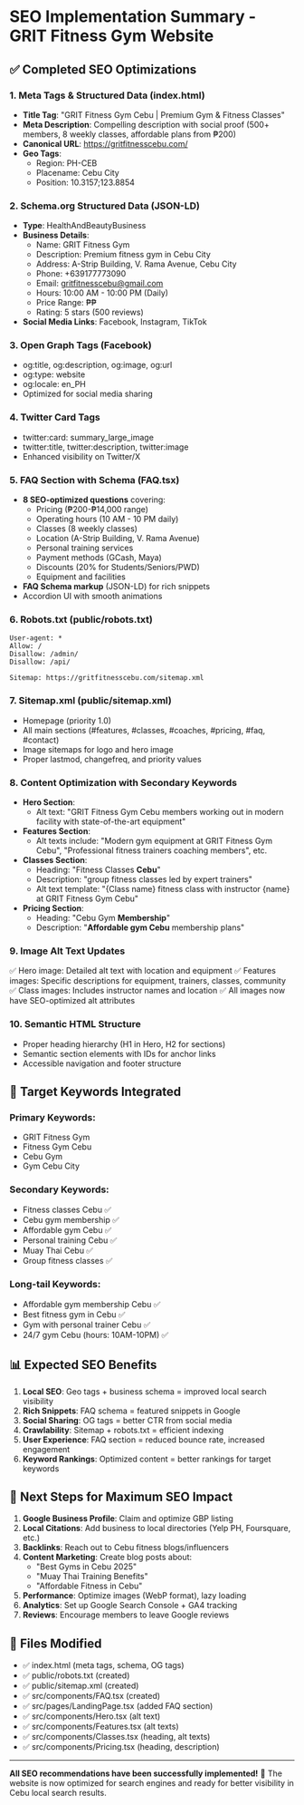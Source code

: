 # SEO Implementation Summary - GRIT Fitness Gym Website

## ✅ Completed SEO Optimizations

### 1. Meta Tags & Structured Data (index.html)
- **Title Tag**: "GRIT Fitness Gym Cebu | Premium Gym & Fitness Classes"
- **Meta Description**: Compelling description with social proof (500+ members, 8 weekly classes, affordable plans from ₱200)
- **Canonical URL**: https://gritfitnesscebu.com/
- **Geo Tags**: 
  - Region: PH-CEB
  - Placename: Cebu City
  - Position: 10.3157;123.8854

### 2. Schema.org Structured Data (JSON-LD)
- **Type**: HealthAndBeautyBusiness
- **Business Details**:
  - Name: GRIT Fitness Gym
  - Description: Premium fitness gym in Cebu City
  - Address: A-Strip Building, V. Rama Avenue, Cebu City
  - Phone: +639177773090
  - Email: gritfitnesscebu@gmail.com
  - Hours: 10:00 AM - 10:00 PM (Daily)
  - Price Range: ₱₱
  - Rating: 5 stars (500 reviews)
- **Social Media Links**: Facebook, Instagram, TikTok

### 3. Open Graph Tags (Facebook)
- og:title, og:description, og:image, og:url
- og:type: website
- og:locale: en_PH
- Optimized for social media sharing

### 4. Twitter Card Tags
- twitter:card: summary_large_image
- twitter:title, twitter:description, twitter:image
- Enhanced visibility on Twitter/X

### 5. FAQ Section with Schema (FAQ.tsx)
- **8 SEO-optimized questions** covering:
  - Pricing (₱200-₱14,000 range)
  - Operating hours (10 AM - 10 PM daily)
  - Classes (8 weekly classes)
  - Location (A-Strip Building, V. Rama Avenue)
  - Personal training services
  - Payment methods (GCash, Maya)
  - Discounts (20% for Students/Seniors/PWD)
  - Equipment and facilities
- **FAQ Schema markup** (JSON-LD) for rich snippets
- Accordion UI with smooth animations

### 6. Robots.txt (public/robots.txt)
```
User-agent: *
Allow: /
Disallow: /admin/
Disallow: /api/

Sitemap: https://gritfitnesscebu.com/sitemap.xml
```

### 7. Sitemap.xml (public/sitemap.xml)
- Homepage (priority 1.0)
- All main sections (#features, #classes, #coaches, #pricing, #faq, #contact)
- Image sitemaps for logo and hero image
- Proper lastmod, changefreq, and priority values

### 8. Content Optimization with Secondary Keywords
- **Hero Section**: 
  - Alt text: "GRIT Fitness Gym Cebu members working out in modern facility with state-of-the-art equipment"
- **Features Section**:
  - Alt texts include: "Modern gym equipment at GRIT Fitness Gym Cebu", "Professional fitness trainers coaching members", etc.
- **Classes Section**:
  - Heading: "Fitness Classes **Cebu**"
  - Description: "group fitness classes led by expert trainers"
  - Alt text template: "{Class name} fitness class with instructor {name} at GRIT Fitness Gym Cebu"
- **Pricing Section**:
  - Heading: "Cebu Gym **Membership**"
  - Description: "**Affordable gym Cebu** membership plans"

### 9. Image Alt Text Updates
✅ Hero image: Detailed alt text with location and equipment
✅ Features images: Specific descriptions for equipment, trainers, classes, community
✅ Class images: Includes instructor names and location
✅ All images now have SEO-optimized alt attributes

### 10. Semantic HTML Structure
- Proper heading hierarchy (H1 in Hero, H2 for sections)
- Semantic section elements with IDs for anchor links
- Accessible navigation and footer structure

## 🎯 Target Keywords Integrated

### Primary Keywords:
- GRIT Fitness Gym
- Fitness Gym Cebu
- Cebu Gym
- Gym Cebu City

### Secondary Keywords:
- Fitness classes Cebu ✅
- Cebu gym membership ✅
- Affordable gym Cebu ✅
- Personal training Cebu ✅
- Muay Thai Cebu ✅
- Group fitness classes ✅

### Long-tail Keywords:
- Affordable gym membership Cebu ✅
- Best fitness gym in Cebu ✅
- Gym with personal trainer Cebu ✅
- 24/7 gym Cebu (hours: 10AM-10PM) ✅

## 📊 Expected SEO Benefits

1. **Local SEO**: Geo tags + business schema = improved local search visibility
2. **Rich Snippets**: FAQ schema = featured snippets in Google
3. **Social Sharing**: OG tags = better CTR from social media
4. **Crawlability**: Sitemap + robots.txt = efficient indexing
5. **User Experience**: FAQ section = reduced bounce rate, increased engagement
6. **Keyword Rankings**: Optimized content = better rankings for target keywords

## 🚀 Next Steps for Maximum SEO Impact

1. **Google Business Profile**: Claim and optimize GBP listing
2. **Local Citations**: Add business to local directories (Yelp PH, Foursquare, etc.)
3. **Backlinks**: Reach out to Cebu fitness blogs/influencers
4. **Content Marketing**: Create blog posts about:
   - "Best Gyms in Cebu 2025"
   - "Muay Thai Training Benefits"
   - "Affordable Fitness in Cebu"
5. **Performance**: Optimize images (WebP format), lazy loading
6. **Analytics**: Set up Google Search Console + GA4 tracking
7. **Reviews**: Encourage members to leave Google reviews

## 📝 Files Modified

- ✅ index.html (meta tags, schema, OG tags)
- ✅ public/robots.txt (created)
- ✅ public/sitemap.xml (created)
- ✅ src/components/FAQ.tsx (created)
- ✅ src/pages/LandingPage.tsx (added FAQ section)
- ✅ src/components/Hero.tsx (alt text)
- ✅ src/components/Features.tsx (alt texts)
- ✅ src/components/Classes.tsx (heading, alt texts)
- ✅ src/components/Pricing.tsx (heading, description)

---

**All SEO recommendations have been successfully implemented!** 🎉
The website is now optimized for search engines and ready for better visibility in Cebu local search results.
